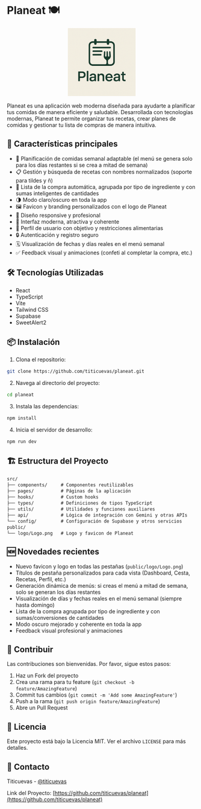 # Planeat 🍽️

<p align="center">
  <img src="public/logo/Logo.png" alt="Planeat Logo" width="180" />
</p>

Planeat es una aplicación web moderna diseñada para ayudarte a planificar tus comidas de manera eficiente y saludable. Desarrollada con tecnologías modernas, Planeat te permite organizar tus recetas, crear planes de comidas y gestionar tu lista de compras de manera intuitiva.

## 🚀 Características principales

- 📝 Planificación de comidas semanal adaptable (el menú se genera solo para los días restantes si se crea a mitad de semana)
- 📋 Gestión y búsqueda de recetas con nombres normalizados (soporte para tildes y ñ)
- 🛒 Lista de la compra automática, agrupada por tipo de ingrediente y con sumas inteligentes de cantidades
- 🌗 Modo claro/oscuro en toda la app
- 🖼️ Favicon y branding personalizados con el logo de Planeat
- 📱 Diseño responsive y profesional
- 🎨 Interfaz moderna, atractiva y coherente
- 👤 Perfil de usuario con objetivo y restricciones alimentarias
- 🔒 Autenticación y registro seguro
- 🗓️ Visualización de fechas y días reales en el menú semanal
- ✅ Feedback visual y animaciones (confeti al completar la compra, etc.)

## 🛠️ Tecnologías Utilizadas

- React
- TypeScript
- Vite
- Tailwind CSS
- Supabase
- SweetAlert2

## 📦 Instalación

1. Clona el repositorio:
```bash
git clone https://github.com/titicuevas/planeat.git
```

2. Navega al directorio del proyecto:
```bash
cd planeat
```

3. Instala las dependencias:
```bash
npm install
```

4. Inicia el servidor de desarrollo:
```bash
npm run dev
```

## 🏗️ Estructura del Proyecto

```
src/
├── components/     # Componentes reutilizables
├── pages/          # Páginas de la aplicación
├── hooks/          # Custom hooks
├── types/          # Definiciones de tipos TypeScript
├── utils/          # Utilidades y funciones auxiliares
├── api/            # Lógica de integración con Gemini y otras APIs
└── config/         # Configuración de Supabase y otros servicios
public/
└── logo/Logo.png   # Logo y favicon de Planeat
```

## 🆕 Novedades recientes

- Nuevo favicon y logo en todas las pestañas (`public/logo/Logo.png`)
- Títulos de pestaña personalizados para cada vista (Dashboard, Cesta, Recetas, Perfil, etc.)
- Generación dinámica de menús: si creas el menú a mitad de semana, solo se generan los días restantes
- Visualización de días y fechas reales en el menú semanal (siempre hasta domingo)
- Lista de la compra agrupada por tipo de ingrediente y con sumas/conversiones de cantidades
- Modo oscuro mejorado y coherente en toda la app
- Feedback visual profesional y animaciones

## 🤝 Contribuir

Las contribuciones son bienvenidas. Por favor, sigue estos pasos:

1. Haz un Fork del proyecto
2. Crea una rama para tu feature (`git checkout -b feature/AmazingFeature`)
3. Commit tus cambios (`git commit -m 'Add some AmazingFeature'`)
4. Push a la rama (`git push origin feature/AmazingFeature`)
5. Abre un Pull Request

## 📝 Licencia

Este proyecto está bajo la Licencia MIT. Ver el archivo `LICENSE` para más detalles.

## 📧 Contacto

Titicuevas - [@titicuevas](https://github.com/titicuevas)

Link del Proyecto: [https://github.com/titicuevas/planeat](https://github.com/titicuevas/planeat)
